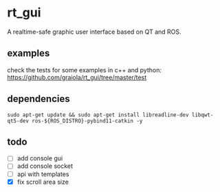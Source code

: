# rt_gui

A realtime-safe graphic user interface based on QT and ROS. 

## examples

check the tests for some examples in c++ and python: https://github.com/graiola/rt_gui/tree/master/test

## dependencies

`sudo apt-get update && sudo apt-get install libreadline-dev libqwt-qt5-dev ros-${ROS_DISTRO}-pybind11-catkin -y`

## todo

- [ ] add console gui
- [ ] add console socket
- [ ] api with templates
- [x] fix scroll area size

